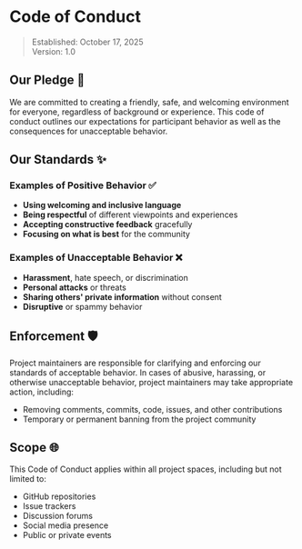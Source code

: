 # Code of Conduct

> Established: October 17, 2025  
> Version: 1.0

## Our Pledge 🤝

We are committed to creating a friendly, safe, and welcoming environment for everyone, regardless of background or experience. This code of conduct outlines our expectations for participant behavior as well as the consequences for unacceptable behavior.

## Our Standards ✨

### Examples of Positive Behavior ✅

* **Using welcoming and inclusive language**
* **Being respectful** of different viewpoints and experiences
* **Accepting constructive feedback** gracefully
* **Focusing on what is best** for the community

### Examples of Unacceptable Behavior ❌

* **Harassment**, hate speech, or discrimination
* **Personal attacks** or threats
* **Sharing others' private information** without consent
* **Disruptive** or spammy behavior

## Enforcement 🛡️

Project maintainers are responsible for clarifying and enforcing our standards of acceptable behavior. In cases of abusive, harassing, or otherwise unacceptable behavior, project maintainers may take appropriate action, including:
* Removing comments, commits, code, issues, and other contributions
* Temporary or permanent banning from the project community

## Scope 🌐

This Code of Conduct applies within all project spaces, including but not limited to:
* GitHub repositories
* Issue trackers
* Discussion forums
* Social media presence
* Public or private events
